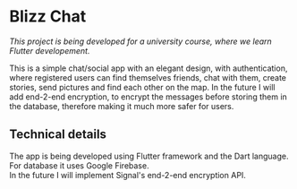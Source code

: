 # Blizz Chat
<i>This project is being developed for a university course, where we learn Flutter developement.</i>

This is a simple chat/social app with an elegant design, with authentication, where registered users can find themselves friends, chat with them, create stories, send pictures and find each other on the map. In the future I will add end-2-end encryption, to encrypt the messages before storing them in the database, therefore making it much more safer for users. 

## Technical details
The app is being developed using Flutter framework and the Dart language.<br>
For database it uses Google Firebase.<br>
In the future I will implement Signal's end-2-end encryption API.
